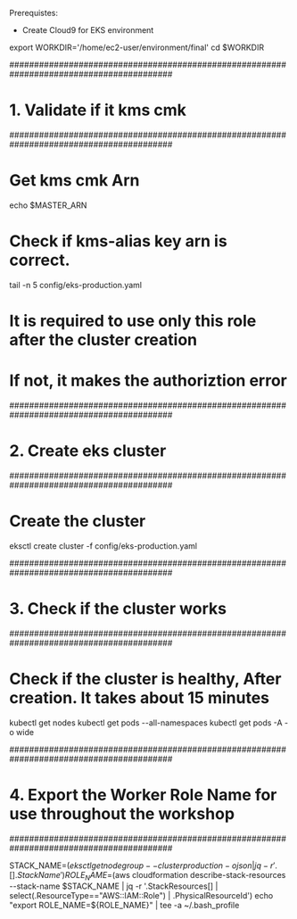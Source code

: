 Prerequistes:
- Create Cloud9 for EKS environment

export WORKDIR='/home/ec2-user/environment/final'
cd $WORKDIR

#########################################################################################
# 1. Validate if it kms cmk
#########################################################################################

# Get kms cmk Arn
echo $MASTER_ARN

# Check if kms-alias key arn is correct.
tail -n 5 config/eks-production.yaml

# It is required to use only this role after the cluster creation
# If not, it makes the authoriztion error


#########################################################################################
# 2. Create eks cluster
#########################################################################################

# Create the cluster
eksctl create cluster -f config/eks-production.yaml 


#########################################################################################
# 3. Check if the cluster works
#########################################################################################

# Check if the cluster is healthy, After creation. It takes about 15 minutes
kubectl get nodes
kubectl get pods --all-namespaces
kubectl get pods -A -o wide


#########################################################################################
# 4. Export the Worker Role Name for use throughout the workshop
#########################################################################################

STACK_NAME=$(eksctl get nodegroup --cluster production -o json | jq -r '.[].StackName')
ROLE_NAME=$(aws cloudformation describe-stack-resources --stack-name $STACK_NAME | jq -r '.StackResources[] | select(.ResourceType=="AWS::IAM::Role") | .PhysicalResourceId')
echo "export ROLE_NAME=${ROLE_NAME}" | tee -a ~/.bash_profile
